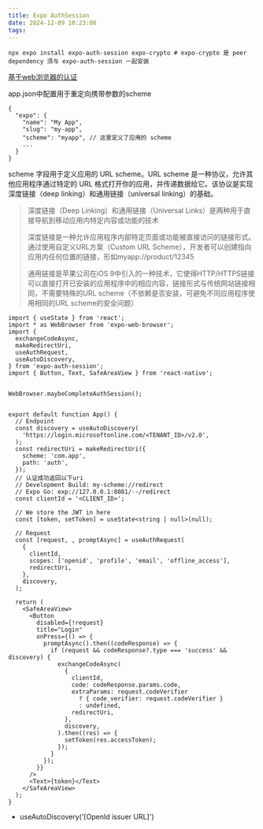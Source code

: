 ```yaml
---
title: Expo AuthSession
date: 2024-12-09 10:23:00
tags:
---
```

```
npx expo install expo-auth-session expo-crypto # expo-crypto 是 peer dependency 须与 expo-auth-session 一起安装
```
[基于web浏览器的认证](https://expo.nodejs.cn/versions/latest/sdk/auth-session/#how-web-browser-based-authentication-flows-work)

app.json中配置用于重定向携带参数的scheme
```
{
  "expo": {
    "name": "My App",
    "slug": "my-app",
    "scheme": "myapp", // 这里定义了应用的 scheme
    ...
  }
}
```
scheme 字段用于定义应用的 URL scheme。URL scheme 是一种协议，允许其他应用程序通过特定的 URL 格式打开你的应用，并传递数据给它。该协议是实现深度链接（deep linking）和通用链接（universal linking）的基础。

> 深度链接（Deep Linking）和通用链接（Universal Links）是两种用于直接导航到移动应用内特定内容或功能的技术
>
> 深度链接是一种允许应用程序内部特定页面或功能被直接访问的链接形式。通过使用自定义URL方案（Custom URL Scheme），开发者可以创建指向应用内任何位置的链接，形如myapp://product/12345
>
>通用链接是苹果公司在iOS 9中引入的一种技术，它使得HTTP/HTTPS链接可以直接打开已安装的应用程序中的相应内容，链接形式与传统网站链接相同，不需要特殊的URL scheme（不依赖是否安装，可避免不同应用程序使用相同的URL scheme的安全问题）
```
import { useState } from 'react';
import * as WebBrowser from 'expo-web-browser';
import {
  exchangeCodeAsync,
  makeRedirectUri,
  useAuthRequest,
  useAutoDiscovery,
} from 'expo-auth-session';
import { Button, Text, SafeAreaView } from 'react-native';


WebBrowser.maybeCompleteAuthSession();


export default function App() {
  // Endpoint
  const discovery = useAutoDiscovery(
    'https://login.microsoftonline.com/<TENANT_ID>/v2.0',
  );
  const redirectUri = makeRedirectUri({
    scheme: 'com.app',
    path: 'auth',
  });
  // 认证成功返回以下uri
  // Development Build: my-scheme://redirect
  // Expo Go: exp://127.0.0.1:8081/--/redirect
  const clientId = '<CLIENT_ID>';

  // We store the JWT in here
  const [token, setToken] = useState<string | null>(null);

  // Request
  const [request, , promptAsync] = useAuthRequest(
    {
      clientId,
      scopes: ['openid', 'profile', 'email', 'offline_access'],
      redirectUri,
    },
    discovery,
  );

  return (
    <SafeAreaView>
      <Button
        disabled={!request}
        title="Login"
        onPress={() => {
          promptAsync().then((codeResponse) => {
            if (request && codeResponse?.type === 'success' && discovery) {
              exchangeCodeAsync(
                {
                  clientId,
                  code: codeResponse.params.code,
                  extraParams: request.codeVerifier
                    ? { code_verifier: request.codeVerifier }
                    : undefined,
                  redirectUri,
                },
                discovery,
              ).then((res) => {
                setToken(res.accessToken);
              });
            }
          });
        }}
      />
      <Text>{token}</Text>
    </SafeAreaView>
  );
}
```
+ useAutoDiscovery('[OpenId issuer URL]') 